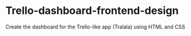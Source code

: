 # Trello-dashboard-frontend-design
Create the dashboard for the Trello-like app (Tralala) using HTML and CSS
